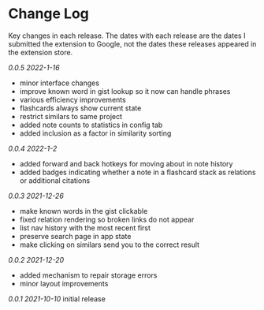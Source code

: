 # Change Log

Key changes in each release. The dates with each release are the dates I submitted the extension to Google, not the dates these releases appeared in the extension store.

*0.0.5 2022-1-16*
- minor interface changes
- improve known word in gist lookup so it now can handle phrases
- various efficiency improvements
- flashcards always show current state
- restrict similars to same project
- added note counts to statistics in config tab
- added inclusion as a factor in similarity sorting

*0.0.4 2022-1-2*
- added forward and back hotkeys for moving about in note history
- added badges indicating whether a note in a flashcard stack as relations or additional citations

*0.0.3 2021-12-26*
- make known words in the gist clickable
- fixed relation rendering so broken links do not appear
- list nav history with the most recent first
- preserve search page in app state
- make clicking on similars send you to the correct result

*0.0.2 2021-12-20*
- added mechanism to repair storage errors
- minor layout improvements

*0.0.1 2021-10-10*
initial release